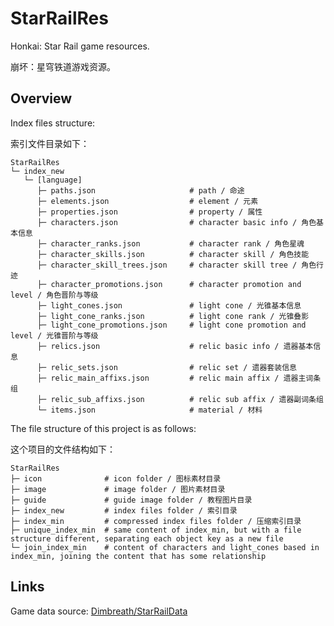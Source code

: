 # StarRailRes

Honkai: Star Rail game resources.

崩坏：星穹铁道游戏资源。

## Overview

Index files structure:

索引文件目录如下：

```text
StarRailRes
└─ index_new
   └─ [language]
      ├─ paths.json                     # path / 命途
      ├─ elements.json                  # element / 元素
      ├─ properties.json                # property / 属性
      ├─ characters.json                # character basic info / 角色基本信息
      ├─ character_ranks.json           # character rank / 角色星魂
      ├─ character_skills.json          # character skill / 角色技能
      ├─ character_skill_trees.json     # character skill tree / 角色行迹
      ├─ character_promotions.json      # character promotion and level / 角色晋阶与等级
      ├─ light_cones.json               # light cone / 光锥基本信息
      ├─ light_cone_ranks.json          # light cone rank / 光锥叠影
      ├─ light_cone_promotions.json     # light cone promotion and level / 光锥晋阶与等级
      ├─ relics.json                    # relic basic info / 遗器基本信息
      ├─ relic_sets.json                # relic set / 遗器套装信息
      ├─ relic_main_affixs.json         # relic main affix / 遗器主词条组
      ├─ relic_sub_affixs.json          # relic sub affix / 遗器副词条组
      └─ items.json                     # material / 材料
```

The file structure of this project is as follows:

这个项目的文件结构如下：

```text
StarRailRes
├─ icon              # icon folder / 图标素材目录
├─ image             # image folder / 图片素材目录
├─ guide             # guide image folder / 教程图片目录
├─ index_new         # index files folder / 索引目录
├─ index_min         # compressed index files folder / 压缩索引目录
├─ unique_index_min  # same content of index_min, but with a file structure different, separating each object key as a new file
└─ join_index_min    # content of characters and light_cones based in index_min, joining the content that has some relationship
```

## Links

Game data source: [Dimbreath/StarRailData](https://github.com/Dimbreath/StarRailData)
